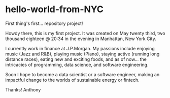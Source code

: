 # hello-world-from-NYC
First thing's first... repository project!

Howdy there, this is my first project. 
It was created on May twenty third, two thousand eighteen @ 20:34 in the evening in Manhattan, New York City.

I currently work in finance at J.P.Morgan. My passions include enjoying music (Jazz and R&B), playing music (Piano), staying active (running long distance races), eating new and exciting foods, and as of now... the intricacies of programming, data science, and software engineering. 

Soon I hope to become a data scientist or a software engineer, making an impactful change to the worlds of sustainable energy or fintech. 

Thanks!
Anthony
